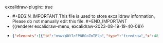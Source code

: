 excalidraw-plugin:: true

- #+BEGIN_IMPORTANT
  This file is used to store excalidraw information, Please do not manually edit this file.
  #+END_IMPORTANT
- {{renderer excalidraw-menu, excalidraw-2023-08-19-19-40-08}}
- ```json
  {"elements":[{"id":"mvwzW0YIzEP8ROoZmTPlp","type":"freedraw","x":480,"y":245,"width":496,"height":287,"angle":0,"strokeColor":"#000000","backgroundColor":"transparent","fillStyle":"hachure","strokeWidth":1,"strokeStyle":"solid","roughness":1,"opacity":100,"groupIds":[],"roundness":null,"seed":526267356,"version":26,"versionNonce":81645924,"isDeleted":true,"boundElements":null,"updated":1692492041801,"link":null,"locked":false,"points":[[0,0],[3,2],[6,3],[11,8],[18,17],[35,36],[57,58],[76,79],[98,101],[121,127],[141,150],[165,178],[187,199],[213,221],[245,240],[279,255],[316,266],[362,278],[399,284],[437,287],[477,287],[496,287],[496,287]],"pressures":[],"simulatePressure":true,"lastCommittedPoint":[496,287]},{"id":"Pc6SZWc0yRDbjWGCkBCgV","type":"freedraw","x":1268,"y":353,"width":289,"height":290,"angle":0,"strokeColor":"#000000","backgroundColor":"transparent","fillStyle":"hachure","strokeWidth":1,"strokeStyle":"solid","roughness":1,"opacity":100,"groupIds":[],"roundness":null,"seed":1308543452,"version":18,"versionNonce":1864897116,"isDeleted":true,"boundElements":null,"updated":1692492041658,"link":null,"locked":false,"points":[[0,0],[-14,8],[-32,17],[-50,29],[-79,48],[-101,64],[-131,87],[-164,118],[-194,150],[-228,185],[-249,216],[-266,246],[-278,266],[-285,281],[-289,290],[-289,290]],"pressures":[],"simulatePressure":true,"lastCommittedPoint":[-289,290]},{"id":"y0ldPpmNYwai6TdrJgX0B","type":"line","x":912,"y":191,"width":4,"height":10,"angle":0,"strokeColor":"#000000","backgroundColor":"transparent","fillStyle":"hachure","strokeWidth":1,"strokeStyle":"solid","roughness":1,"opacity":100,"groupIds":[],"roundness":{"type":2},"seed":497903324,"version":5,"versionNonce":2076051940,"isDeleted":true,"boundElements":null,"updated":1692492045825,"link":null,"locked":false,"points":[[0,0],[-4,10]],"lastCommittedPoint":null,"startBinding":null,"endBinding":null,"startArrowhead":null,"endArrowhead":null},{"id":"wMmM4H0nw8ADlc0VsDKoM","type":"line","x":814,"y":188,"width":667,"height":354,"angle":0,"strokeColor":"#000000","backgroundColor":"transparent","fillStyle":"hachure","strokeWidth":1,"strokeStyle":"solid","roughness":1,"opacity":100,"groupIds":[],"roundness":{"type":2},"seed":69915236,"version":288,"versionNonce":1412254308,"isDeleted":false,"boundElements":null,"updated":1692492056693,"link":null,"locked":false,"points":[[0,0],[240,-62],[-427,292],[-116,292],[0,0]],"lastCommittedPoint":[-78,277],"startBinding":null,"endBinding":null,"startArrowhead":null,"endArrowhead":null}],"files":{},"appState":{"gridSize":null,"viewBackgroundColor":"#ffffff"}}
  ```